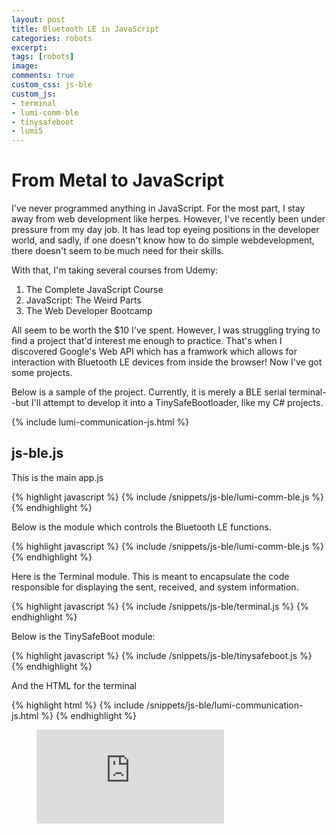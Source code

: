 ```yaml
---
layout: post
title: Bluetooth LE in JavaScript
categories: robots
excerpt:
tags: [robots]
image:
comments: true
custom_css: js-ble
custom_js: 
- terminal  
- lumi-comm-ble
- tinysafeboot
- lumi5
---
```


# From Metal to JavaScript

I've never programmed anything in JavaScript.  For the most part, I stay away from web development like herpes.  However, I've recently been under pressure from my day job.  It has lead top eyeing positions in the developer world, and sadly, if one doesn't know how to do simple webdevelopment, there doesn't seem to be much need for their skills.

With that, I'm taking several courses from Udemy:

1. The Complete JavaScript Course
2. JavaScript: The Weird Parts
3. The Web Developer Bootcamp

All seem to be worth the $10 I've spent.  However, I was struggling trying to find a project that'd interest me enough to practice.  That's when I discovered Google's Web API which has a framwork which allows for interaction with Bluetooth LE devices from inside the browser!  Now I've got some projects.  

Below is a sample of the project.  Currently, it is merely a BLE serial terminal--but I'll attempt to develop it into a TinySafeBootloader, like my C# projects.

{% include lumi-communication-js.html %}


## js-ble.js ## 

This is the main app.js

{% highlight javascript %}
    {% include /snippets/js-ble/lumi-comm-ble.js %}
{% endhighlight %}


Below is the module which controls the Bluetooth LE functions.

{% highlight javascript %}
    {% include /snippets/js-ble/lumi-comm-ble.js %}
{% endhighlight %}


Here is the Terminal module.  This is meant to encapsulate the code responsible for displaying the sent, received, and system information.

{% highlight javascript %}
    {% include /snippets/js-ble/terminal.js %}
{% endhighlight %}

Below is the TinySafeBoot module:

{% highlight javascript %}
    {% include /snippets/js-ble/tinysafeboot.js %}
{% endhighlight %}


And the HTML for the terminal

{% highlight html %}
    {% include /snippets/js-ble/lumi-communication-js.html %}
{% endhighlight %}





<figure><embed src="https://wakatime.com/share/@ladvien/a5ebcfd0-1f7f-400c-8c14-2e50a4ed2e90.svg"></embed></figure>
